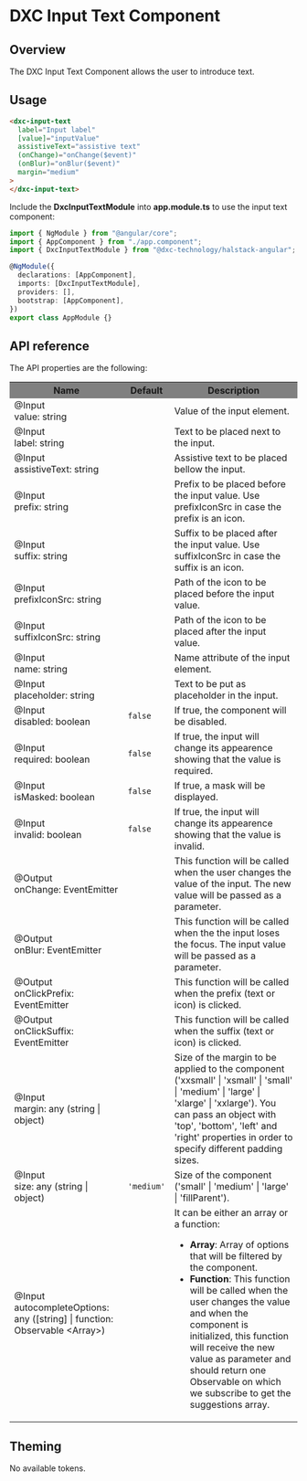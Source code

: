 # DXC Input Text Component

## Overview

The DXC Input Text Component allows the user to introduce text.

## Usage

```html
<dxc-input-text
  label="Input label"
  [value]="inputValue"
  assistiveText="assistive text"
  (onChange)="onChange($event)"
  (onBlur)="onBlur($event)"
  margin="medium"
>
</dxc-input-text>
```

Include the **DxcInputTextModule** into **app.module.ts** to use the input text component:

```ts
import { NgModule } from "@angular/core";
import { AppComponent } from "./app.component";
import { DxcInputTextModule } from "@dxc-technology/halstack-angular";

@NgModule({
  declarations: [AppComponent],
  imports: [DxcInputTextModule],
  providers: [],
  bootstrap: [AppComponent],
})
export class AppModule {}
```

## API reference

The API properties are the following:

<table>
    <tr style="background-color: grey">
        <th>Name</th>
        <th>Default</th>
        <th>Description</th>
    </tr>
    <tr>
        <td>@Input<br>value: string</td>
        <td></td>
        <td>Value of the input element.</td>
    </tr>
    <tr>
        <td>@Input<br>label: string</td>
        <td></td>
        <td>Text to be placed next to the input.</td>
    </tr>
    <tr>
        <td>@Input<br>assistiveText: string</td>
        <td></td>
        <td>Assistive text to be placed bellow the input.</td>
    </tr>
    <tr>
        <td>@Input<br>prefix: string</td>
        <td></td>
        <td>
        Prefix to be placed before the input value. Use prefixIconSrc in case the
        prefix is an icon.
        </td>
    </tr>
    <tr>
        <td>@Input<br>suffix: string</td>
        <td></td>
        <td>
        Suffix to be placed after the input value. Use suffixIconSrc in case the
        suffix is an icon.
        </td>
    </tr>
    <tr>
        <td>@Input<br>prefixIconSrc: string</td>
        <td></td>
        <td>Path of the icon to be placed before the input value.</td>
    </tr>
    <tr>
        <td>@Input<br>suffixIconSrc: string</td>
        <td></td>
        <td>Path of the icon to be placed after the input value.</td>
    </tr>
    <tr>
        <td>@Input<br>name: string</td>
        <td></td>
        <td>Name attribute of the input element.</td>
    </tr>
    <tr>
        <td>@Input<br>placeholder: string</td>
        <td></td>
        <td>Text to be put as placeholder in the input.</td>
    </tr>
    <tr>
        <td>@Input<br>disabled: boolean</td>
        <td><code>false</code></td>
        <td>If true, the component will be disabled.</td>
    </tr>
    <tr>
        <td>@Input<br>required: boolean</td>
        <td><code>false</code></td>
        <td>
        If true, the input will change its appearence showing that the value is
        required.
        </td>
    </tr>
    <tr>
        <td>@Input<br>isMasked: boolean</td>
        <td><code>false</code></td>
        <td>
        If true, a mask will be displayed.
        </td>
    </tr>
    <tr>
        <td>@Input<br>invalid: boolean</td>
        <td><code>false</code></td>
        <td>
        If true, the input will change its appearence showing that the value is
        invalid.
        </td>
    </tr>
    <tr>
        <td>@Output<br>onChange: EventEmitter</td>
        <td></td>
        <td>
        This function will be called when the user changes the value of the input.
        The new value will be passed as a parameter.
        </td>
    </tr>
    <tr>
        <td>@Output<br>onBlur: EventEmitter</td>
        <td></td>
        <td>
        This function will be called when the the input loses the focus. The input
        value will be passed as a parameter.
        </td>
    </tr>
    <tr>
        <td>@Output<br>onClickPrefix: EventEmitter</td>
        <td></td>
        <td>
        This function will be called when the prefix (text or icon) is clicked.
        </td>
    </tr>
    <tr>
        <td>@Output<br>onClickSuffix: EventEmitter</td>
        <td></td>
        <td>
        This function will be called when the suffix (text or icon) is clicked.
        </td>
    </tr>
    <tr>
        <td>@Input<br>margin: any (string | object)</td>
        <td></td>
        <td>
        Size of the margin to be applied to the component ('xxsmall' | 'xsmall' |
        'small' | 'medium' | 'large' | 'xlarge' | 'xxlarge'). You can pass an
        object with 'top', 'bottom', 'left' and 'right' properties in order to
        specify different padding sizes.
        </td>
    </tr>
    <tr>
        <td>@Input<br>size: any (string | object)</td>
        <td><code>'medium'</code></td>
        <td>
        Size of the component ('small' | 'medium' | 'large' | 'fillParent').
        </td>
    </tr>
    <tr>
        <td>@Input<br>
        autocompleteOptions: any ([string] | function: Observable &lt;Array&gt;)
        </td>
        <td><code></code></td>
        <td>
        It can be either an array or a function:
        <ul>
            <li>
            <b>Array</b>: Array of options that will be filtered by the component.
            </li>
            <li>
            <b>Function</b>: This function will be called when the user changes
            the value and when the component is initialized, this function will receive 
            the new value as parameter and should return one Observable on which we subscribe 
            to get the suggestions array.
            </li>
        </ul>
        </td>
    </tr>
</table>

## Theming

No available tokens.
